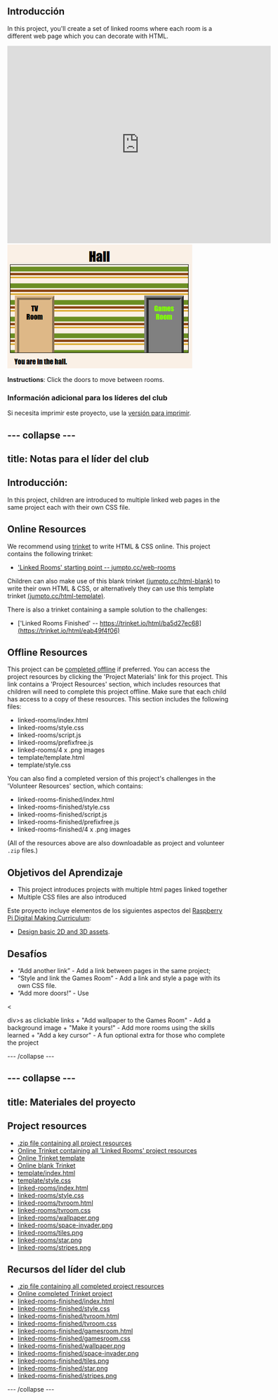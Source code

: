 ## Introducción

In this project, you'll create a set of linked rooms where each room is a different web page which you can decorate with HTML.

<div class="trinket">
  <iframe src="https://trinket.io/embed/html/eab49f4f06?outputOnly=true&start=result" width="600" height="450" frameborder="0" marginwidth="0" marginheight="0" allowfullscreen>
  </iframe>
  <img src="images/rooms-hall-finished.png">
</div>

**Instructions**: Click the doors to move between rooms.

### Información adicional para los líderes del club

Si necesita imprimir este proyecto, use la [versión para imprimir](https://projects.raspberrypi.org/en/projects/linked-rooms/print).

## \--- collapse \---

## title: Notas para el líder del club

## Introducción:

In this project, children are introduced to multiple linked web pages in the same project each with their own CSS file.

## Online Resources

We recommend using [trinket](https://trinket.io/) to write HTML & CSS online. This project contains the following trinket:

* ['Linked Rooms' starting point -- jumpto.cc/web-rooms](https://trinket.io/html/f1486ddb24)

Children can also make use of this blank trinket [(jumpto.cc/html-blank)](http://jumpto.cc/html-blank) to write their own HTML & CSS, or alternatively they can use this template trinket [(jumpto.cc/html-template)](http://jumpto.cc/html-template).

There is also a trinket containing a sample solution to the challenges:

* ['Linked Rooms Finished' -- https://trinket.io/html/ba5d27ec68](https://trinket.io/html/eab49f4f06)

## Offline Resources

This project can be [completed offline](https://www.codeclubprojects.org/en-GB/resources/webdev-working-offline/) if preferred. You can access the project resources by clicking the 'Project Materials' link for this project. This link contains a 'Project Resources' section, which includes resources that children will need to complete this project offline. Make sure that each child has access to a copy of these resources. This section includes the following files:

* linked-rooms/index.html
* linked-rooms/style.css
* linked-rooms/script.js
* linked-rooms/prefixfree.js
* linked-rooms/4 x .png images
* template/template.html
* template/style.css

You can also find a completed version of this project's challenges in the 'Volunteer Resources' section, which contains:

* linked-rooms-finished/index.html
* linked-rooms-finished/style.css
* linked-rooms-finished/script.js
* linked-rooms-finished/prefixfree.js
* linked-rooms-finished/4 x .png images

(All of the resources above are also downloadable as project and volunteer `.zip` files.)

## Objetivos del Aprendizaje

* This project introduces projects with multiple html pages linked together
* Multiple CSS files are also introduced

Este proyecto incluye elementos de los siguientes aspectos del [Raspberry Pi Digital Making Curriculum](http://rpf.io/curriculum):

* [Design basic 2D and 3D assets](https://www.raspberrypi.org/curriculum/design/creator).

## Desafíos

* “Add another link” - Add a link between pages in the same project;
* “Style and link the Games Room” - Add a link and style a page with its own CSS file. 
* “Add more doors!” - Use 

<

div>s as clickable links + "Add wallpaper to the Games Room" - Add a background image + "Make it yours!" - Add more rooms using the skills learned + "Add a key cursor" - A fun optional extra for those who complete the project

\--- /collapse \---

## \--- collapse \---

## title: Materiales del proyecto

## Project resources

* [.zip file containing all project resources](resources/rooms-project-resources.zip)
* [Online Trinket containing all 'Linked Rooms' project resources](http://jumpto.cc/web-rooms)
* [Online Trinket template](http://jumpto.cc/trinket-template)
* [Online blank Trinket](http://jumpto.cc/trinket-blank)
* [template/index.html](resources/template-index.html)
* [template/style.css](resources/template-style.css)
* [linked-rooms/index.html](resources/linked-rooms-index.html)
* [linked-rooms/style.css](resources/linked-rooms-style.css)
* [linked-rooms/tvroom.html](resources/linked-rooms-tvroom.html)
* [linked-rooms/tvroom.css](resources/linked-rooms-tvroom.css)
* [linked-rooms/wallpaper.png](resources/linked-rooms-wallpaper.png)
* [linked-rooms/space-invader.png](resources/linked-rooms-space-invader.png)
* [linked-rooms/tiles.png](resources/linked-rooms-tiles.png)
* [linked-rooms/star.png](resources/linked-rooms-star.png)
* [linked-rooms/stripes.png](resources/linked-rooms-stripes.png)

## Recursos del líder del club

* [.zip file containing all completed project resources](resources/rooms-volunteer-resources.zip)
* [Online completed Trinket project](https://trinket.io/html/eab49f4f06)
* [linked-rooms-finished/index.html](resources/linked-rooms-finished-index.html)
* [linked-rooms-finished/style.css](resources/linked-rooms-finished-style.css)
* [linked-rooms-finished/tvroom.html](resources/linked-rooms-finished-tvroom.html)
* [linked-rooms-finished/tvroom.css](resources/linked-rooms-finished-tvroom.css)
* [linked-rooms-finished/gamesroom.html](resources/linked-rooms-finished-gamesroom.html)
* [linked-rooms-finished/gamesroom.css](resources/linked-rooms-finished-gamesroom.css)
* [linked-rooms-finished/wallpaper.png](resources/linked-rooms-finished-wallpaper.png)
* [linked-rooms-finished/space-invader.png](resources/linked-rooms-finished-space-invader.png)
* [linked-rooms-finished/tiles.png](resources/linked-rooms-finished-tiles.png)
* [linked-rooms-finished/star.png](resources/linked-rooms-finished-star.png)
* [linked-rooms-finished/stripes.png](resources/linked-rooms-finished-stripes.png)

\--- /collapse \---